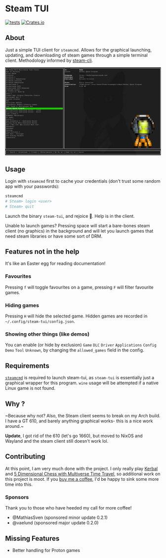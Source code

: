 # Steam TUI
[![tests](https://github.com/dmadisetti/steam-tui/actions/workflows/test.yml/badge.svg?branch=main)](https://github.com/dmadisetti/steam-tui/actions/workflows/test.yml) [![Crates.io](https://img.shields.io/crates/v/steam-tui.svg)](https://crates.io/crates/steam-tui)

## About
Just a simple TUI client for `steamcmd`. Allows for the graphical launching,
updating, and downloading of steam games through a simple terminal client.
Methodology informed by [steam-cli](https://github.com/berenm/steam-cli).

<p align="center">
  <img width="600" alt="Example of rules_euler in action" src="screenshot.png">
</p>

## Usage

Login with `steamcmd` first to cache your credentials (don't trust some random app with your passwords):
```bash
steamcmd
# Steam> login <user>
# Steam> quit
```
Launch the binary `steam-tui`, and rejoice :tada:. Help is in the client.

Unable to launch games? Pressing space will start a bare-bones steam client (no
graphics) in the background and will let you launch games that need steam
libraries or have some sort of DRM.

## Features not in the help

It's like an Easter egg for reading documentation!

### Favourites
Pressing `f` will toggle favourites on a game, pressing `F` will filter favourite games.

### Hiding games
Pressing `H` will hide the selected game. Hidden games are recorded in `~/.config/steam-tui/config.json`.

### Showing other things (like demos)
You can enable (or hide by exclusion) `Game` `DLC` `Driver` `Applications` `Config` `Demo` `Tool` `Unknown`, by changing the `allowed_games` field in the config.

## Requirements

[`steamcmd`](https://wiki.archlinux.org/title/steam#SteamCMD) is required to
launch steam-tui, as `steam-tui` is essentially just a graphical wrapper for
this program. `wine` usage will be attempted if a native Linux game is not
found.

## Why ?
~Because why not? Also, the Steam client seems to break on my Arch build. I have
a GT 610, and barely anything graphical works- this is a nice work around.~

**Update**, I got rid of the 610 (let's go 1660), but moved to NixOS and
Wayland and the steam client still doesn't work lol.

## Contributing

At this point, I am very much done with the project. I only really play
[Kerbal](https://www.kerbalspaceprogram.com/) and [5 Dimensional Chess with
Multiverse Time Travel](https://www.5dchesswithmultiversetimetravel.com/), so
additional work on this project is moot. If you [buy me a
coffee](https://github.com/sponsors/dmadisetti), I'd be happy to sink some more
time into this.

### Sponsors

Thank you to those who have heeded my call for more coffee!

 - @MathiasSven (sponsored minor update 0.2.1)
 - @vaelund (sponsored major update 0.2.0)

## Missing Features

- Better handling for Proton games
